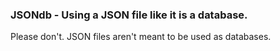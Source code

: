 ### JSONdb - Using a JSON file like it is a database.

Please don't. JSON files aren't meant to be used as databases.

